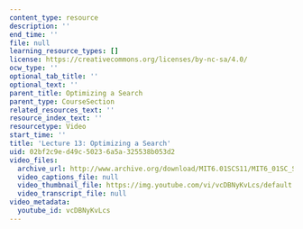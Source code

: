 ```yaml
---
content_type: resource
description: ''
end_time: ''
file: null
learning_resource_types: []
license: https://creativecommons.org/licenses/by-nc-sa/4.0/
ocw_type: ''
optional_tab_title: ''
optional_text: ''
parent_title: Optimizing a Search
parent_type: CourseSection
related_resources_text: ''
resource_index_text: ''
resourcetype: Video
start_time: ''
title: 'Lecture 13: Optimizing a Search'
uid: 02bf2c9e-d49c-5023-6a5a-325538b053d2
video_files:
  archive_url: http://www.archive.org/download/MIT6.01SCS11/MIT6_01SC_S11_lec13_300k.mp4
  video_captions_file: null
  video_thumbnail_file: https://img.youtube.com/vi/vcDBNyKvLcs/default.jpg
  video_transcript_file: null
video_metadata:
  youtube_id: vcDBNyKvLcs
---
```

